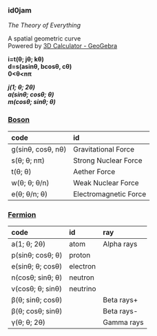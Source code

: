 ### id0jam

*The Theory of Everything*   

A spatial geometric curve   
Powered by [3D Calculator - GeoGebra](https://www.geogebra.org/3d "3D Calculator")
   
   
**i=t(θ; jθ; kθ)**   
**d=s(asinθ, bcosθ, cθ)**   
**0<θ<nπ**   

__*j(1; θ; 2θ)*__   
__*a(sinθ; cosθ; θ)*__   
__*m(cosθ; sinθ; θ)*__   


### [Boson](https://www.geogebra.org/3d/gcn57kyu)  
| code   | id |  
| :-- | :-- |
| g(sinθ, cosθ, nθ)  |       Gravitational Force | 
|  s(θ; θ; nπ)   |           Strong Nuclear Force|
|  t(θ; θ) |                  Aether Force| 
|  w(θ; θ; θ/n)      |        Weak Nuclear Force | 
|  e(θ; θ/n; θ)     |         Electromagnetic Force | 


### [Fermion](https://www.geogebra.org/3d/zzkwnbrc)
| code   | id |  ray|
| :-- | :-- |:-- |
|a(1; θ; 2θ)          |    atom    |   Alpha rays|
|p(sinθ; cosθ; θ)      |   proton||
|e(sinθ; θ; cosθ)      |   electron||
|n(cosθ; sinθ; θ)     |    neutron||
|v(cosθ; θ; sinθ)      |   neutrino||
|β(θ; sinθ; cosθ)    |           |     Beta rays+|
|β(θ; cosθ; sinθ)      |         |     Beta rays-|
|γ(θ; θ; 2θ)          |           |    Gamma rays|      
   
